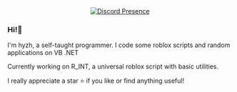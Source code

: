 <div align="center">
<a href="https://discord.com/users/1181996575770292354">
    <img src="https://lanyard.cnrad.dev/api/1181996575770292354" alt="Discord Presence"/>
</a>
</div>

### Hi!👋

I'm hyzh, a self-taught programmer.
I code some roblox scripts and random applications on VB .NET

Currently working on R_INT, a universal roblox script with basic utilities.

I really appreciate a star ⭐️ if you like or find anything useful!